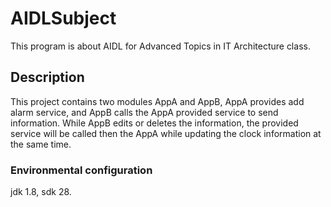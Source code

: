 # AIDLSubject
This program is about AIDL for Advanced Topics in IT Architecture class.
## Description
This project contains two modules AppA and AppB, AppA provides add alarm service, and AppB calls the AppA provided service to send information. While AppB edits or deletes the information, the provided service will be called then the AppA while updating the clock information at the same time.
### Environmental configuration
jdk 1.8, sdk 28.
